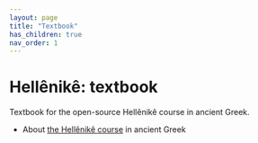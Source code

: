 ```yaml
---
layout: page
title: "Textbook"
has_children: true
nav_order: 1
---
```



# Hellênikê: textbook

Textbook for the open-source Hellênikê course in ancient Greek.

- About [the Hellênikê course](https://hellenike.github.io/) in ancient Greek


